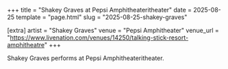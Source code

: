 +++
title = "Shakey Graves at Pepsi Amphitheateritheater"
date = 2025-08-25
template = "page.html"
slug = "2025-08-25-shakey-graves"

[extra]
artist = "Shakey Graves"
venue = "Pepsi Amphitheater"
venue_url = "https://www.livenation.com/venues/14250/talking-stick-resort-amphitheatre"
+++

Shakey Graves performs at Pepsi Amphitheateritheater.
